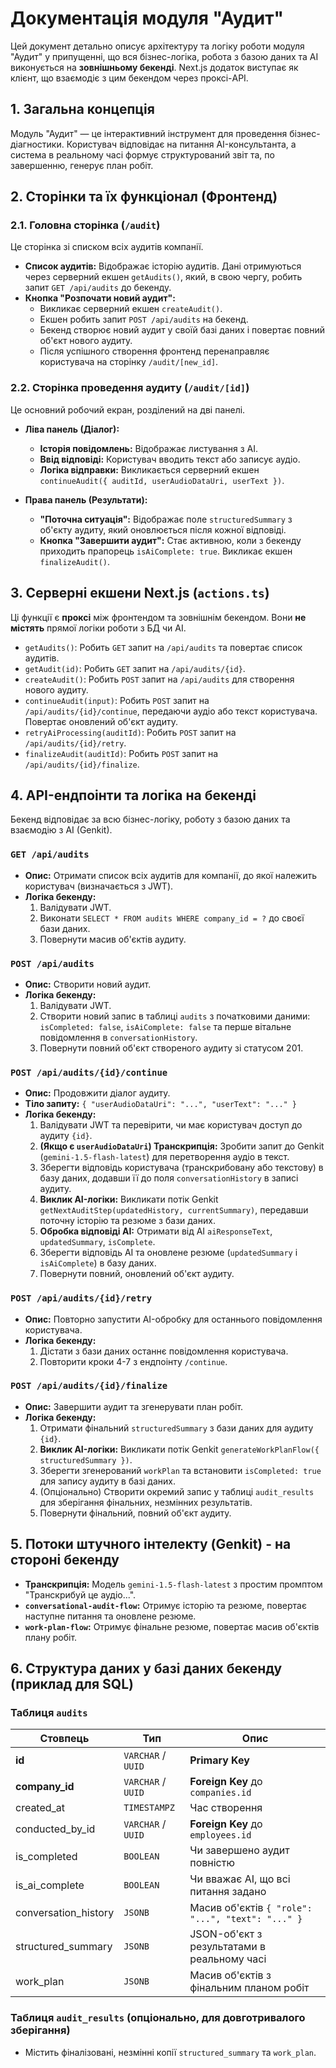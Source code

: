# Документація модуля "Аудит"

Цей документ детально описує архітектуру та логіку роботи модуля "Аудит" у припущенні, що вся бізнес-логіка, робота з базою даних та AI виконується на **зовнішньому бекенді**. Next.js додаток виступає як клієнт, що взаємодіє з цим бекендом через проксі-API.

## 1. Загальна концепція

Модуль "Аудит" — це інтерактивний інструмент для проведення бізнес-діагностики. Користувач відповідає на питання AI-консультанта, а система в реальному часі формує структурований звіт та, по завершенню, генерує план робіт.

## 2. Сторінки та їх функціонал (Фронтенд)

### 2.1. Головна сторінка (`/audit`)

Це сторінка зі списком всіх аудитів компанії.

-   **Список аудитів:** Відображає історію аудитів. Дані отримуються через серверний екшен `getAudits()`, який, в свою чергу, робить запит `GET /api/audits` до бекенду.
-   **Кнопка "Розпочати новий аудит":**
    -   Викликає серверний екшен `createAudit()`.
    -   Екшен робить запит `POST /api/audits` на бекенд.
    -   Бекенд створює новий аудит у своїй базі даних і повертає повний об'єкт нового аудиту.
    -   Після успішного створення фронтенд перенаправляє користувача на сторінку `/audit/[new_id]`.

### 2.2. Сторінка проведення аудиту (`/audit/[id]`)

Це основний робочий екран, розділений на дві панелі.

-   **Ліва панель (Діалог):**
    -   **Історія повідомлень:** Відображає листування з AI.
    -   **Ввід відповіді:** Користувач вводить текст або записує аудіо.
    -   **Логіка відправки:** Викликається серверний екшен `continueAudit({ auditId, userAudioDataUri, userText })`.

-   **Права панель (Результати):**
    -   **"Поточна ситуація":** Відображає поле `structuredSummary` з об'єкту аудиту, який оновлюється після кожної відповіді.
    -   **Кнопка "Завершити аудит":** Стає активною, коли з бекенду приходить прапорець `isAiComplete: true`. Викликає екшен `finalizeAudit()`.

## 3. Серверні екшени Next.js (`actions.ts`)

Ці функції є **проксі** між фронтендом та зовнішнім бекендом. Вони **не містять** прямої логіки роботи з БД чи AI.

-   `getAudits()`: Робить `GET` запит на `/api/audits` та повертає список аудитів.
-   `getAudit(id)`: Робить `GET` запит на `/api/audits/{id}`.
-   `createAudit()`: Робить `POST` запит на `/api/audits` для створення нового аудиту.
-   `continueAudit(input)`: Робить `POST` запит на `/api/audits/{id}/continue`, передаючи аудіо або текст користувача. Повертає оновлений об'єкт аудиту.
-   `retryAiProcessing(auditId)`: Робить `POST` запит на `/api/audits/{id}/retry`.
-   `finalizeAudit(auditId)`: Робить `POST` запит на `/api/audits/{id}/finalize`.

## 4. API-ендпоінти та логіка на бекенді

Бекенд відповідає за всю бізнес-логіку, роботу з базою даних та взаємодію з AI (Genkit).

### `GET /api/audits`

-   **Опис:** Отримати список всіх аудитів для компанії, до якої належить користувач (визначається з JWT).
-   **Логіка бекенду:**
    1.  Валідувати JWT.
    2.  Виконати `SELECT * FROM audits WHERE company_id = ?` до своєї бази даних.
    3.  Повернути масив об'єктів аудиту.

### `POST /api/audits`

-   **Опис:** Створити новий аудит.
-   **Логіка бекенду:**
    1.  Валідувати JWT.
    2.  Створити новий запис в таблиці `audits` з початковими даними: `isCompleted: false`, `isAiComplete: false` та перше вітальне повідомлення в `conversationHistory`.
    3.  Повернути повний об'єкт створеного аудиту зі статусом 201.

### `POST /api/audits/{id}/continue`

-   **Опис:** Продовжити діалог аудиту.
-   **Тіло запиту:** `{ "userAudioDataUri": "...", "userText": "..." }`
-   **Логіка бекенду:**
    1.  Валідувати JWT та перевірити, чи має користувач доступ до аудиту `{id}`.
    2.  **(Якщо є `userAudioDataUri`) Транскрипція:** Зробити запит до Genkit (`gemini-1.5-flash-latest`) для перетворення аудіо в текст.
    3.  Зберегти відповідь користувача (транскрибовану або текстову) в базу даних, додавши її до поля `conversationHistory` в записі аудиту.
    4.  **Виклик AI-логіки:** Викликати потік Genkit `getNextAuditStep(updatedHistory, currentSummary)`, передавши поточну історію та резюме з бази даних.
    5.  **Обробка відповіді AI:** Отримати від AI `aiResponseText`, `updatedSummary`, `isComplete`.
    6.  Зберегти відповідь AI та оновлене резюме (`updatedSummary` і `isAiComplete`) в базу даних.
    7.  Повернути повний, оновлений об'єкт аудиту.

### `POST /api/audits/{id}/retry`

-   **Опис:** Повторно запустити AI-обробку для останнього повідомлення користувача.
-   **Логіка бекенду:**
    1.  Дістати з бази даних останнє повідомлення користувача.
    2.  Повторити кроки 4-7 з ендпоінту `/continue`.

### `POST /api/audits/{id}/finalize`

-   **Опис:** Завершити аудит та згенерувати план робіт.
-   **Логіка бекенду:**
    1.  Отримати фінальний `structuredSummary` з бази даних для аудиту `{id}`.
    2.  **Виклик AI-логіки:** Викликати потік Genkit `generateWorkPlanFlow({ structuredSummary })`.
    3.  Зберегти згенерований `workPlan` та встановити `isCompleted: true` для запису аудиту в базі даних.
    4.  (Опціонально) Створити окремий запис у таблиці `audit_results` для зберігання фінальних, незмінних результатів.
    5.  Повернути фінальний, повний об'єкт аудиту.

## 5. Потоки штучного інтелекту (Genkit) - на стороні бекенду

-   **Транскрипція:** Модель `gemini-1.5-flash-latest` з простим промптом "Транскрибуй це аудіо...".
-   **`conversational-audit-flow`:** Отримує історію та резюме, повертає наступне питання та оновлене резюме.
-   **`work-plan-flow`:** Отримує фінальне резюме, повертає масив об'єктів плану робіт.

## 6. Структура даних у базі даних бекенду (приклад для SQL)

### Таблиця `audits`

| Стовпець            | Тип               | Опис                                               |
| ------------------- | ----------------- | -------------------------------------------------- |
| **id**              | `VARCHAR` / `UUID` | **Primary Key**                                    |
| **company_id**      | `VARCHAR` / `UUID` | **Foreign Key** до `companies.id`                  |
| created_at          | `TIMESTAMPZ`      | Час створення                                      |
| conducted_by_id     | `VARCHAR` / `UUID` | **Foreign Key** до `employees.id`                  |
| is_completed        | `BOOLEAN`         | Чи завершено аудит повністю                        |
| is_ai_complete      | `BOOLEAN`         | Чи вважає AI, що всі питання задано                |
| conversation_history| `JSONB`           | Масив об'єктів `{ "role": "...", "text": "..." }`  |
| structured_summary  | `JSONB`           | JSON-об'єкт з результатами в реальному часі        |
| work_plan           | `JSONB`           | Масив об'єктів з фінальним планом робіт            |

### Таблиця `audit_results` (опціонально, для довготривалого зберігання)

-   Містить фіналізовані, незмінні копії `structured_summary` та `work_plan`.

